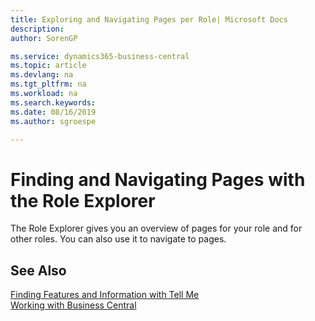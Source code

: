 ```yaml
---
title: Exploring and Navigating Pages per Role| Microsoft Docs
description:
author: SorenGP

ms.service: dynamics365-business-central
ms.topic: article
ms.devlang: na
ms.tgt_pltfrm: na
ms.workload: na
ms.search.keywords:
ms.date: 08/16/2019
ms.author: sgroespe

---
```

# Finding and Navigating Pages with the Role Explorer
The Role Explorer gives you an overview of pages for your role and for other roles. You can also use it to navigate to pages.

## See Also
[Finding Features and Information with Tell Me](ui-search.md)  
[Working with Business Central](ui-work-product.md)
